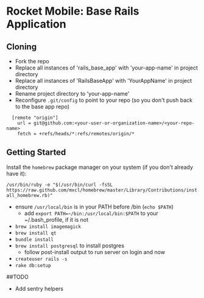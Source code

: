 # Rocket Mobile: Base Rails Application

## Cloning
  * Fork the repo
  * Replace all instances of  'rails_base_app' with 'your-app-name' in project directory
  * Replace all instances of 'RailsBaseApp' with 'YourAppName' in project directory
  * Rename project directory to 'your-app-name'
  * Reconfigure `.git/config` to point to your repo (so you don't push back to the base app repo)

```text
  [remote "origin"]
    url = git@github.com:<your-user-or-organization-name>/<your-repo-name>
    fetch = +refs/heads/*:refs/remotes/origin/*
```

## Getting Started
  Install the `homebrew` package manager on your system (if you don't already have it):

`/usr/bin/ruby -e "$(/usr/bin/curl -fsSL https://raw.github.com/mxcl/homebrew/master/Library/Contributions/install_homebrew.rb)"`

  * ensure `/usr/local/bin` is in your PATH before /bin (`echo $PATH`)
    * add `export PATH=~/bin:/usr/local/bin:$PATH` to your ~/.bash_profile, if it is not
  * `brew install imagemagick`
  * `brew install qt`
  * `bundle install`
  * `brew install postgresql` to install postgres
    * follow post-install output to run server on login and now
  * `createuser rails -s`
  * `rake db:setup`

##TODO

* Add sentry helpers
